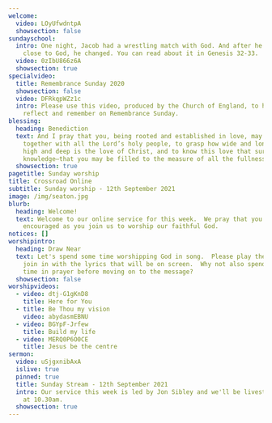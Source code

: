 ```yaml
---
welcome:
  video: LOyUfwdntpA
  showsection: false
sundayschool:
  intro: One night, Jacob had a wrestling match with God. And after he came that
    close to God, he changed. You can read about it in Genesis 32-33.
  video: 0zIbU866z6A
  showsection: true
specialvideo:
  title: Remembrance Sunday 2020
  showsection: false
  video: DFRkqpWZz1c
  intro: Please use this video, produced by the Church of England, to help you
    reflect and remember on Remembrance Sunday.
blessing:
  heading: Benediction
  text: And I pray that you, being rooted and established in love, may have power,
    together with all the Lord’s holy people, to grasp how wide and long and
    high and deep is the love of Christ, and to know this love that surpasses
    knowledge—that you may be filled to the measure of all the fullness of God.
  showsection: true
pagetitle: Sunday worship
title: Crossroad Online
subtitle: Sunday worship - 12th September 2021
image: /img/seaton.jpg
blurb:
  heading: Welcome!
  text: Welcome to our online service for this week.  We pray that you'll be
    encouraged as you join us to worship our faithful God.
notices: []
worshipintro:
  heading: Draw Near
  text: Let's spend some time worshipping God in song.  Please play the videos and
    join in with the lyrics that will be on screen.  Why not also spend some
    time in prayer before moving on to the message?
  showsection: false
worshipvideos:
  - video: dtj-G1gKnD8
    title: Here for You
  - title: Be Thou my vision
    video: abydasmEBNU
  - video: BGYpF-Jrfew
    title: Build my life
  - video: MERQ0P6O0CE
    title: Jesus be the centre
sermon:
  video: uSjgxnibAxA
  islive: true
  pinned: true
  title: Sunday Stream - 12th September 2021
  intro: Our service this week is led by Jon Sibley and we'll be livestreaming it
    at 10.30am.
  showsection: true
---
```

